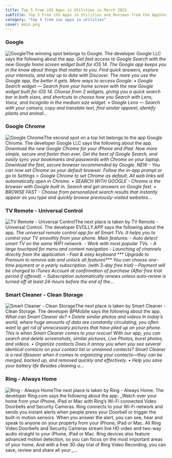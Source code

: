 ```yaml
---
title: Top 5 Free iOS Apps in Utilities in March 2022
subTitle: Top 5 Free iOS Apps in Utilities and Reviews from the AppStore in March 2022.
category: "top 5 free ios apps in utilities"
cover: main.png
---
```


### Google

![Google](https://is4-ssl.mzstatic.com/image/thumb/Purple122/v4/a3/84/8a/a3848a68-7e59-7011-3e0f-291fdf253271/logo_gsa_ios_color-0-1x_U007emarketing-0-0-0-6-0-0-0-85-220-0.png/100x100bb.png)The winning spot belongs to Google. The developer Google LLC says the following about the app. _Get fast access to Google Search with the new Google home screen widget built for iOS 14. The Google app keeps you in the know about things that matter to you. Find quick answers, explore your interests, and stay up to date with Discover. The more you use the Google app, the better it gets.  More ways to access Google: • Google Search widget — Search from your home screen with the new Google widget built for iOS 14. Choose from 2 widgets, giving you a quick search bar in both sizes, and shortcuts to choose how you Search with Lens, Voice, and Incognito in the medium size widget. • Google Lens — Search with your camera, copy and translate text, find similar apparel, identify plants and animal_...

### Google Chrome

![Google Chrome](https://is1-ssl.mzstatic.com/image/thumb/Purple126/v4/f4/f5/6e/f4f56e5e-666e-4446-8f93-86e04035c2f2/AppIcon-0-1x_U007emarketing-0-6-0-sRGB-85-220.png/100x100bb.png)The second spot on a top list belongs to the app Google Chrome. The developer Google LLC says the following about the app. _Download the new Google Chrome for your iPhone and iPad. Now more simple, secure and faster than ever. Get the best of Google Search, and easily sync your bookmarks and passwords with Chrome on your laptop. Download the fast, secure browser recommended by Google.  NEW - You can now set Chrome as your default browser. Follow the in-app prompt or go to Settings > Google Chrome to set Chrome as default. All web links will automatically open in Chrome.  • SEARCH WITH GOOGLE - Chrome is the browser with Google built in. Search and get answers on Google fast.  • BROWSE FAST - Choose from personalized search results that instantly appear as you type and quickly browse previously-visited websites_...

### TV Remote - Universal Control

![TV Remote - Universal Control](https://is4-ssl.mzstatic.com/image/thumb/Purple116/v4/01/e6/bc/01e6bceb-01e5-62a9-100b-23a7d36cdeaa/AppIcon-0-0-1x_U007emarketing-0-0-0-7-0-0-sRGB-0-0-0-GLES2_U002c0-512MB-85-220-0-0.png/100x100bb.png)The next place is taken by TV Remote - Universal Control. The developer EVOLLY.APP says the following about the app. _The universal remote control app for all Smart TVs. It helps you to control your TV smoothly from your phone.  Main features: - Auto detect smart TV on the same WIFI network.  - Work with most popular TVs. - A large touchpad for menu and content navigation - Launching of channels directly from the application - Fast & easy keyboard  *** Upgrade to Premium to remove ads and unlock all features***  You can choose one-time payment or a yearly subscription. (with 3-day free trial)  – Payment will be charged to iTunes Account at confirmation of purchase (After free trial period if offered). – Subscription automatically renews unless auto-renew is turned off at least 24-hours before the end of the_...

### Smart Cleaner - Clean Storage

![Smart Cleaner - Clean Storage](https://is3-ssl.mzstatic.com/image/thumb/Purple126/v4/e4/0d/4a/e40d4a39-2963-907a-7b33-20fc2e180aab/AppIcon-0-1x_U007emarketing-0-5-0-85-220.png/100x100bb.png)The next place is taken by Smart Cleaner - Clean Storage. The developer BPMobile says the following about the app. _What can Smart Cleaner do?  • Delete similar photos and videos  In today’s world, where huge amounts of data are constantly circulating, you often want to get rid of unnecessary pictures that have piled up on your phone. This is when Smart Cleaner comes to your rescue! With our app, you can search and delete screenshots, similar pictures, Live Photos, burst photos, and videos.  • Organize contacts  Does it annoy you when you see several identical contacts on your contact list or unnamed contacts? Smart Cleaner is a real lifesaver when it comes to organizing your contacts—they can be merged, backed up, and removed quickly and effectively.  • Help you save your battery life  Besides cleaning u_...

### Ring - Always Home

![Ring - Always Home](https://is1-ssl.mzstatic.com/image/thumb/Purple112/v4/62/ef/1d/62ef1d00-6194-759c-3007-9823e512da82/AppIcon-NH-0-1x_U007emarketing-0-10-0-85-220.png/100x100bb.png)The next place is taken by Ring - Always Home. The developer Ring.com says the following about the app. _Watch over your home from your iPhone, iPad or Mac with Ring’s Wi-Fi connected Video Doorbells and Security Cameras.   Ring connects to your Wi-Fi network and sends you instant alerts when people press your Doorbell or trigger the built-in motion sensors. When you answer the alert, you can see, hear and speak to anyone on your property from your iPhone, iPad or Mac.   All Ring Video Doorbells and Security Cameras stream live HD video and two-way audio straight to your iPhone, iPad or Mac. Ring devices also feature advanced motion detection, so you can focus on the most important areas of your home. And with a free 30-day trial of Ring Video Recording, you can save, review and share all your _...


